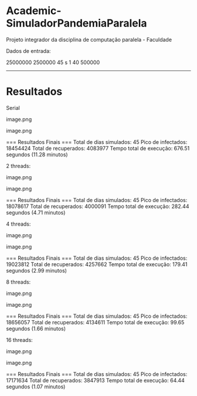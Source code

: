 # Academic-SimuladorPandemiaParalela
Projeto integrador da disciplina de computação paralela - Faculdade

Dados de entrada:

25000000
2500000
45
s
1
40
500000

--------------------------------------------------------------------------------
# Resultados
Serial

image.png

image.png


=== Resultados Finais ===
Total de dias simulados: 45
Pico de infectados: 18454424
Total de recuperados: 4083977
Tempo total de execução: 676.51 segundos (11.28 minutos)


2 threads: 

image.png

image.png


=== Resultados Finais ===
Total de dias simulados: 45
Pico de infectados: 18078617
Total de recuperados: 4000091
Tempo total de execução: 282.44 segundos (4.71 minutos)

4 threads:

image.png

image.png


=== Resultados Finais ===
Total de dias simulados: 45
Pico de infectados: 19023812
Total de recuperados: 4257662
Tempo total de execução: 179.41 segundos (2.99 minutos)


8 threads:

image.png

image.png

=== Resultados Finais ===
Total de dias simulados: 45
Pico de infectados: 18656057
Total de recuperados: 4134611
Tempo total de execução: 99.65 segundos (1.66 minutos)

16 threads:

image.png

image.png

=== Resultados Finais ===
Total de dias simulados: 45
Pico de infectados: 17171634
Total de recuperados: 3847913
Tempo total de execução: 64.44 segundos (1.07 minutos)
